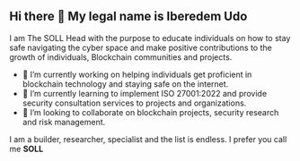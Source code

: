 ## Hi there 👋 My legal name is Iberedem Udo 

I am The SOLL Head with the purpose to educate individuals on how to stay safe navigating the cyber space and make positive contributions to the growth of individuals, Blockchain communities and projects.

- 🔭 I’m currently working on helping individuals get proficient in blockchain technology and staying safe on the internet.
- 🌱 I’m currently learning to implement ISO 27001:2022 and provide security consultation services to projects and organizations.
- 👯 I’m looking to collaborate on blockchain projects, security research and risk management.

I am a builder, researcher, specialist and the list is endless.
I prefer you call me **SOLL**
<!--
**SOLL8348/SOLL8348** is a ✨ _special_ ✨ repository because its `README.md` (this file) appears on your GitHub profile.

Here are some ideas to get you started:
- 🤔 I’m looking for help with ...
- 💬 Ask me about ...
- 📫 How to reach me: ...
- 😄 Pronouns: ...
- ⚡ Fun fact: ...
-->
